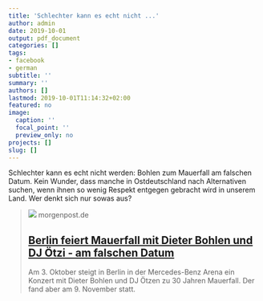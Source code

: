 ```yaml
---
title: 'Schlechter kann es echt nicht ...'
author: admin
date: 2019-10-01
output: pdf_document
categories: []
tags:
- facebook
- german
subtitle: ''
summary: ''
authors: []
lastmod: 2019-10-01T11:14:32+02:00
featured: no
image:
  caption: ''
  focal_point: ''
  preview_only: no
projects: []
slug: []
---
```

Schlechter kann es echt nicht werden: Bohlen zum Mauerfall am falschen Datum. Kein Wunder, dass manche in Ostdeutschland nach Alternativen  suchen, wenn ihnen so wenig Respekt entgegen gebracht wird in unserem Land. Wer denkt sich nur sowas aus?
> [![](https://img.morgenpost.de/img/berlin/crop227244175/3967606455-w820-cv16_9-q85-fnov-fpi231768577-fpotr/1b7baf30-e397-11e9-b7ff-0c0c3bec713f.jpg)](https://www.morgenpost.de/berlin/article227244177/Berlin-feiert-Mauerfall-mit-Bohlen-am-falschen-Datum.html)
> morgenpost.de
> ## [Berlin feiert Mauerfall mit Dieter Bohlen und DJ Ötzi  - am falschen Datum ](https://www.morgenpost.de/berlin/article227244177/Berlin-feiert-Mauerfall-mit-Bohlen-am-falschen-Datum.html)
>
>Am 3. Oktober steigt in Berlin in der Mercedes-Benz Arena ein Konzert mit Dieter Bohlen und DJ Ötzen zu 30 Jahren Mauerfall. Der fand aber am 9. November statt. 

